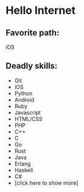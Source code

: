 # Hello Internet

## Favorite path:
iOS

## Deadly skills:
* Git
* iOS
* Python
* Android
* Ruby
* Javascript
* HTML/CSS
* PHP
* C++
* C
* Go
* Rust
* Java
* Erlang
* Haskell
* C#
* [click here to show more]

